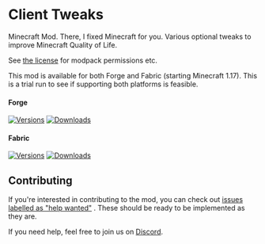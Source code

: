 # Client Tweaks

Minecraft Mod. There, I fixed Minecraft for you. Various optional tweaks to improve Minecraft Quality of Life. 

See [the license](LICENSE) for modpack permissions etc.

This mod is available for both Forge and Fabric (starting Minecraft 1.17). This is a trial run to see if supporting both
platforms is feasible.

#### Forge

[![Versions](http://cf.way2muchnoise.eu/versions/251407_latest.svg)](https://www.curseforge.com/minecraft/mc-mods/client-tweaks)
[![Downloads](http://cf.way2muchnoise.eu/full_251407_downloads.svg)](https://www.curseforge.com/minecraft/mc-mods/client-tweaks)

#### Fabric

[![Versions](http://cf.way2muchnoise.eu/versions/_latest.svg)](https://www.curseforge.com/minecraft/mc-mods/client-tweaks-fabric)
[![Downloads](http://cf.way2muchnoise.eu/full__downloads.svg)](https://www.curseforge.com/minecraft/mc-mods/client-tweaks-fabric)

## Contributing

If you're interested in contributing to the mod, you can check
out [issues labelled as "help wanted"](https://github.com/ModdingForBlockheads/ClientTweaks/issues?q=is%3Aopen+is%3Aissue+label%3A%22help+wanted%22)
. These should be ready to be implemented as they are.

If you need help, feel free to join us on [Discord](https://discord.gg/scGAfXC).